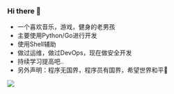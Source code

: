 ### Hi there 👋

+ 一个喜欢音乐，游戏，健身的老男孩
+ 主要使用Python/Go进行开发
+ 使用Shell辅助
+ 做过运维，做过DevOps，现在做安全开发
+ 持续学习提高吧..
+ 另外声明：程序无国界，程序员有国界，希望世界和平🙏

![](https://github.com/wyzerg/wyzerg/blob/main/1234.jpeg?raw=true)
